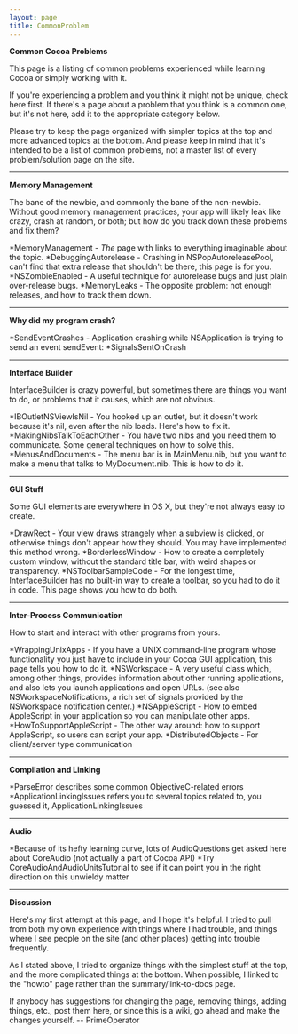 ```yaml
---
layout: page
title: CommonProblem
---
```


**Common Cocoa Problems**

This page is a listing of common problems experienced while learning Cocoa or simply working with it.

If you're experiencing a problem and you think it might not be unique, check here first. If there's a page about a problem that you think is a common one, but it's not here, add it to the appropriate category below.

Please try to keep the page organized with simpler topics at the top and more advanced topics at the bottom. And please keep in mind that it's intended to be a list of common problems, not a master list of every problem/solution page on the site.

----

**Memory Management**

The bane of the newbie, and commonly the bane of the non-newbie. Without good memory management practices, your app will likely leak like crazy, crash at random, or both; but how do you track down these problems and fix them?


*MemoryManagement - *The* page with links to everything imaginable about the topic.
*DebuggingAutorelease - Crashing in NSP<nowiki/>opAutoreleasePool, can't find that extra release that shouldn't be there, this page is for you.
*NSZombieEnabled - A useful technique for autorelease bugs and just plain over-release bugs.
*MemoryLeaks - The opposite problem: not enough releases, and how to track them down.


----
**Why did my program crash?**

*SendEventCrashes - Application crashing while NSApplication is trying to send an event     sendEvent:
*SignalsSentOnCrash


----

**Interface Builder**

InterfaceBuilder is crazy powerful, but sometimes there are things you want to do, or problems that it causes, which are not obvious.


*IBOutletNSViewIsNil - You hooked up an outlet, but it doesn't work because it's nil, even after the nib loads. Here's how to fix it.
*MakingNibsTalkToEachOther - You have two nibs and you need them to communicate. Some general techniques on how to solve this.
*MenusAndDocuments - The menu bar is in MainMenu.nib, but you want to make a menu that talks to MyDocument.nib. This is how to do it.


----

**GUI Stuff**

Some GUI elements are everywhere in OS X, but they're not always easy to create.


*DrawRect - Your view draws strangely when a subview is clicked, or otherwise things don't appear how they should. You may have implemented this method wrong.
*BorderlessWindow - How to create a completely custom window, without the standard title bar, with weird shapes or transparency.
*NSToolbarSampleCode - For the longest time, InterfaceBuilder has no built-in way to create a toolbar, so you had to do it in code. This page shows you how to do both.


----

**Inter-Process Communication**

How to start and interact with other programs from yours.


*WrappingUnixApps - If you have a UNIX command-line program whose functionality you just have to include in your Cocoa GUI application, this page tells you how to do it.
*NSWorkspace - A very useful class which, among other things, provides information about other running applications, and also lets you launch applications and open URLs. (see also NSWorkspaceNotifications, a rich set of signals provided by the NSWorkspace notification center.)
*NSAppleScript - How to embed AppleScript in your application so you can manipulate other apps.
*HowToSupportAppleScript - The other way around: how to support AppleScript, so users can script your app.
*DistributedObjects - For client/server type communication


----

**Compilation and Linking**


*ParseError describes some common ObjectiveC-related errors
*ApplicationLinkingIssues refers you to several topics related to, you guessed it, ApplicationLinkingIssues


----

**Audio**


*Because of its hefty learning curve, lots of AudioQuestions get asked here about CoreAudio (not actually a part of Cocoa API)
*Try CoreAudioAndAudioUnitsTutorial to see if it can point you in the right direction on this unwieldy matter


----

**Discussion**

Here's my first attempt at this page, and I hope it's helpful. I tried to pull from both my own experience with things where I had trouble, and things where I see people on the site (and other places) getting into trouble frequently.

As I stated above, I tried to organize things with the simplest stuff at the top, and the more complicated things at the bottom. When possible, I linked to the "howto" page rather than the summary/link-to-docs page.

If anybody has suggestions for changing the page, removing things, adding things, etc., post them here, or since this is a wiki, go ahead and make the changes yourself. -- PrimeOperator

